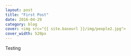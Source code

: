 ```yaml
---
layout: post
title: "First Post"
date: 2016-04-29
category: blog
cover: <img src="{{ site.baseurl }}/img/people2.jpg">
cover_width: 520px
---
```



Testing
